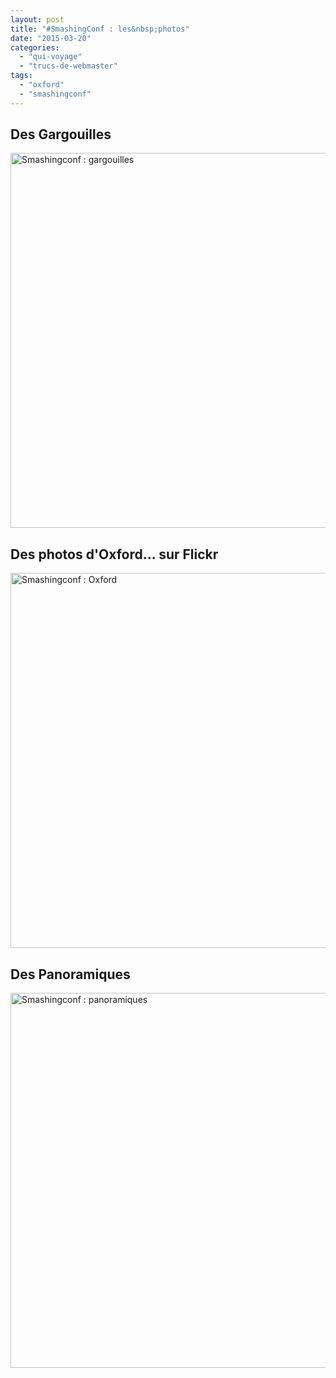 ```yaml
---
layout: post
title: "#SmashingConf : les&nbsp;photos"
date: "2015-03-20"
categories: 
  - "qui-voyage"
  - "trucs-de-webmaster"
tags: 
  - "oxford"
  - "smashingconf"
---
```


## Des Gargouilles

<a data-flickr-embed="true" data-header="true" href="https://www.flickr.com/photos/zemoko/albums/72157651049640578" title="Smashingconf : gargouilles"><img src="https://live.staticflickr.com/7648/16861357775_2c217ea193_z.jpg" width="800" height="600" alt="Smashingconf : gargouilles"></a>


## Des photos d'Oxford... sur Flickr

<a data-flickr-embed="true" data-header="true" href="https://www.flickr.com/photos/zemoko/albums/72157649125080344" title="Smashingconf : Oxford"><img src="https://live.staticflickr.com/8641/16654079907_39d36e28ae_c.jpg" width="800" height="600" alt="Smashingconf : Oxford"></a>

## Des Panoramiques

<a data-flickr-embed="true" data-header="true" href="https://www.flickr.com/photos/zemoko/albums/72157651464741765" title="Smashingconf : panoramiques"><img src="https://live.staticflickr.com/8747/16865641855_cf84fe04dd_c.jpg" width="800" height="600" alt="Smashingconf : panoramiques"></a>

<script async src="//embedr.flickr.com/assets/client-code.js" charset="utf-8"></script>

